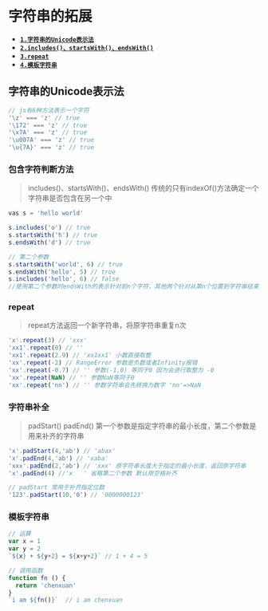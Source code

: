 # 字符串的拓展

- [**`1.字符串的Unicode表示法`**](#字符串的unicode表示法)
- [**`2.includes()、startsWith()、endsWith()`**](#包含字符判断方法)
- [**`3.repeat`**](#repeat)
- [**`4.模板字符串`**](#模板字符串)
    

## 字符串的Unicode表示法
```javascript
// js有6种方法表示一个字符
'\z' === 'z' // true
'\172' === 'z' // true
'\x7A' === 'z' // true
'\u007A' === 'z' // true
'\u{7A}' === 'z' // true
```

### 包含字符判断方法
>  includes()、startsWith()、endsWith()
> 传统的只有indexOf()方法确定一个字符串是否包含在另一个中

```javascript
vas s = 'hello world'

s.includes('o') // true
s.startsWith('h') // true
s.endsWith('d') // true

// 第二个参数
s.startsWith('world', 6) // true
s.endsWith('hello', 5) // true
s.includes('hello', 6) // false
//使用第二个参数时endsWith的表示针对前n个字符，其他两个针对从第n个位置到字符串结束位置之间的字符
```

### repeat
> repeat方法返回一个新字符串，将原字符串重复n次

```javascript
'x'.repeat(3) // 'xxx'
'xx1'.repeat(0) // ''
'xx1'.repeat(2.9) // 'xx1xx1' 小数直接取整
'xx'.repeat(-2) // RangeError 参数是负数或者Infinity报错
'xx'.repeat(-0.7) // '' 参数(-1,0) 等同于0 因为会进行取整为 -0
'xx'.repeat(NaN) // '' 参数NaN等同于0
'xx'.repeat('nn') // '' 参数字符串会先转换为数字 'nn'=>NaN
``` 

### 字符串补全
> padStart()  padEnd()
> 第一个参数是指定字符串的最小长度，第二个参数是用来补齐的字符串
```javascript
'x'.padStart(4,'ab') // 'abax'
'x'.padEnd(4,'ab') // 'xaba'
'xxx'.padEnd(2,'ab') // 'xxx' 原字符串长度大于指定的最小长度，返回原字符串
'x'.padEnd(4) //'x   ' 省略第二个参数 默认用空格补齐

// padStart 常用于补齐指定位数
'123'.padStart(10,'0') // '0000000123'
```

### 模板字符串
```javascript
// 运算
var x = 1
var y = 2
`${x} + ${y+2} = ${x+y+2}` // 1 + 4 = 5

// 调用函数
function fn () {
  return 'chenxuan'
}
`i am ${fn()}`  // i am chenxuan
```